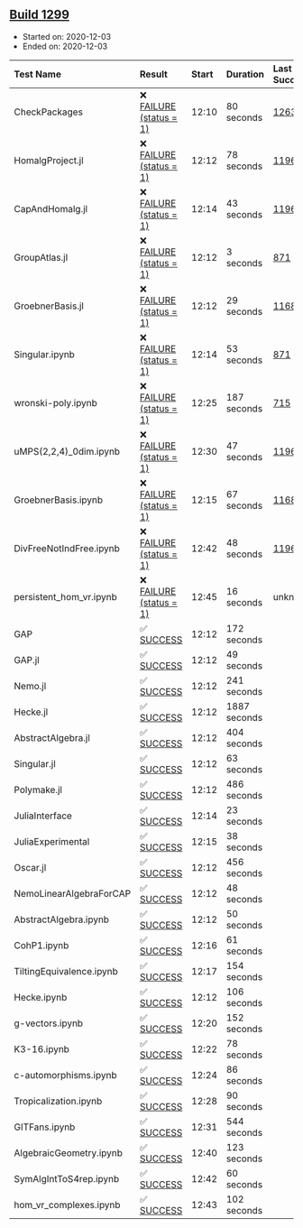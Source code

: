 ## [Build 1299](https://oscarci.mathematik.uni-kl.de/job/oscar-stable/1299/)

* Started on: 2020-12-03
* Ended on: 2020-12-03

| Test Name    | Result | Start | Duration | Last Success | First Failure |
|:-------------|:-------|:------|:---------|:-------------|:--------------|
| CheckPackages | ❌ [FAILURE (status = 1)](https://oscarci.mathematik.uni-kl.de/job/oscar-stable/1299/artifact/logs/build-1299/CheckPackages.log) | 12:10 | 80 seconds | [1263](https://oscarci.mathematik.uni-kl.de/job/oscar-stable/1263/) | [1264](https://oscarci.mathematik.uni-kl.de/job/oscar-stable/1264/) |
| HomalgProject.jl | ❌ [FAILURE (status = 1)](https://oscarci.mathematik.uni-kl.de/job/oscar-stable/1299/artifact/logs/build-1299/HomalgProject.jl.log) | 12:12 | 78 seconds | [1196](https://oscarci.mathematik.uni-kl.de/job/oscar-stable/1196/) | [1197](https://oscarci.mathematik.uni-kl.de/job/oscar-stable/1197/) |
| CapAndHomalg.jl | ❌ [FAILURE (status = 1)](https://oscarci.mathematik.uni-kl.de/job/oscar-stable/1299/artifact/logs/build-1299/CapAndHomalg.jl.log) | 12:14 | 43 seconds | [1196](https://oscarci.mathematik.uni-kl.de/job/oscar-stable/1196/) | [1197](https://oscarci.mathematik.uni-kl.de/job/oscar-stable/1197/) |
| GroupAtlas.jl | ❌ [FAILURE (status = 1)](https://oscarci.mathematik.uni-kl.de/job/oscar-stable/1299/artifact/logs/build-1299/GroupAtlas.jl.log) | 12:12 | 3 seconds | [871](https://oscarci.mathematik.uni-kl.de/job/oscar-stable/871/) | [872](https://oscarci.mathematik.uni-kl.de/job/oscar-stable/872/) |
| GroebnerBasis.jl | ❌ [FAILURE (status = 1)](https://oscarci.mathematik.uni-kl.de/job/oscar-stable/1299/artifact/logs/build-1299/GroebnerBasis.jl.log) | 12:12 | 29 seconds | [1168](https://oscarci.mathematik.uni-kl.de/job/oscar-stable/1168/) | [1169](https://oscarci.mathematik.uni-kl.de/job/oscar-stable/1169/) |
| Singular.ipynb | ❌ [FAILURE (status = 1)](https://oscarci.mathematik.uni-kl.de/job/oscar-stable/1299/artifact/logs/build-1299/Singular.ipynb.log) | 12:14 | 53 seconds | [871](https://oscarci.mathematik.uni-kl.de/job/oscar-stable/871/) | [872](https://oscarci.mathematik.uni-kl.de/job/oscar-stable/872/) |
| wronski-poly.ipynb | ❌ [FAILURE (status = 1)](https://oscarci.mathematik.uni-kl.de/job/oscar-stable/1299/artifact/logs/build-1299/wronski-poly.ipynb.log) | 12:25 | 187 seconds | [715](https://oscarci.mathematik.uni-kl.de/job/oscar-stable/715/) | [716](https://oscarci.mathematik.uni-kl.de/job/oscar-stable/716/) |
| uMPS(2,2,4)_0dim.ipynb | ❌ [FAILURE (status = 1)](https://oscarci.mathematik.uni-kl.de/job/oscar-stable/1299/artifact/logs/build-1299/uMPS-2-2-4-_0dim.ipynb.log) | 12:30 | 47 seconds | [1196](https://oscarci.mathematik.uni-kl.de/job/oscar-stable/1196/) | [1197](https://oscarci.mathematik.uni-kl.de/job/oscar-stable/1197/) |
| GroebnerBasis.ipynb | ❌ [FAILURE (status = 1)](https://oscarci.mathematik.uni-kl.de/job/oscar-stable/1299/artifact/logs/build-1299/GroebnerBasis.ipynb.log) | 12:15 | 67 seconds | [1168](https://oscarci.mathematik.uni-kl.de/job/oscar-stable/1168/) | [1169](https://oscarci.mathematik.uni-kl.de/job/oscar-stable/1169/) |
| DivFreeNotIndFree.ipynb | ❌ [FAILURE (status = 1)](https://oscarci.mathematik.uni-kl.de/job/oscar-stable/1299/artifact/logs/build-1299/DivFreeNotIndFree.ipynb.log) | 12:42 | 48 seconds | [1196](https://oscarci.mathematik.uni-kl.de/job/oscar-stable/1196/) | [1197](https://oscarci.mathematik.uni-kl.de/job/oscar-stable/1197/) |
| persistent_hom_vr.ipynb | ❌ [FAILURE (status = 1)](https://oscarci.mathematik.uni-kl.de/job/oscar-stable/1299/artifact/logs/build-1299/persistent_hom_vr.ipynb.log) | 12:45 | 16 seconds | unknown | unknown |
| GAP | ✅ [SUCCESS](https://oscarci.mathematik.uni-kl.de/job/oscar-stable/1299/artifact/logs/build-1299/GAP.log) | 12:12 | 172 seconds |  |  |
| GAP.jl | ✅ [SUCCESS](https://oscarci.mathematik.uni-kl.de/job/oscar-stable/1299/artifact/logs/build-1299/GAP.jl.log) | 12:12 | 49 seconds |  |  |
| Nemo.jl | ✅ [SUCCESS](https://oscarci.mathematik.uni-kl.de/job/oscar-stable/1299/artifact/logs/build-1299/Nemo.jl.log) | 12:12 | 241 seconds |  |  |
| Hecke.jl | ✅ [SUCCESS](https://oscarci.mathematik.uni-kl.de/job/oscar-stable/1299/artifact/logs/build-1299/Hecke.jl.log) | 12:12 | 1887 seconds |  |  |
| AbstractAlgebra.jl | ✅ [SUCCESS](https://oscarci.mathematik.uni-kl.de/job/oscar-stable/1299/artifact/logs/build-1299/AbstractAlgebra.jl.log) | 12:12 | 404 seconds |  |  |
| Singular.jl | ✅ [SUCCESS](https://oscarci.mathematik.uni-kl.de/job/oscar-stable/1299/artifact/logs/build-1299/Singular.jl.log) | 12:12 | 63 seconds |  |  |
| Polymake.jl | ✅ [SUCCESS](https://oscarci.mathematik.uni-kl.de/job/oscar-stable/1299/artifact/logs/build-1299/Polymake.jl.log) | 12:12 | 486 seconds |  |  |
| JuliaInterface | ✅ [SUCCESS](https://oscarci.mathematik.uni-kl.de/job/oscar-stable/1299/artifact/logs/build-1299/JuliaInterface.log) | 12:14 | 23 seconds |  |  |
| JuliaExperimental | ✅ [SUCCESS](https://oscarci.mathematik.uni-kl.de/job/oscar-stable/1299/artifact/logs/build-1299/JuliaExperimental.log) | 12:15 | 38 seconds |  |  |
| Oscar.jl | ✅ [SUCCESS](https://oscarci.mathematik.uni-kl.de/job/oscar-stable/1299/artifact/logs/build-1299/Oscar.jl.log) | 12:12 | 456 seconds |  |  |
| NemoLinearAlgebraForCAP | ✅ [SUCCESS](https://oscarci.mathematik.uni-kl.de/job/oscar-stable/1299/artifact/logs/build-1299/NemoLinearAlgebraForCAP.log) | 12:12 | 48 seconds |  |  |
| AbstractAlgebra.ipynb | ✅ [SUCCESS](https://oscarci.mathematik.uni-kl.de/job/oscar-stable/1299/artifact/logs/build-1299/AbstractAlgebra.ipynb.log) | 12:12 | 50 seconds |  |  |
| CohP1.ipynb | ✅ [SUCCESS](https://oscarci.mathematik.uni-kl.de/job/oscar-stable/1299/artifact/logs/build-1299/CohP1.ipynb.log) | 12:16 | 61 seconds |  |  |
| TiltingEquivalence.ipynb | ✅ [SUCCESS](https://oscarci.mathematik.uni-kl.de/job/oscar-stable/1299/artifact/logs/build-1299/TiltingEquivalence.ipynb.log) | 12:17 | 154 seconds |  |  |
| Hecke.ipynb | ✅ [SUCCESS](https://oscarci.mathematik.uni-kl.de/job/oscar-stable/1299/artifact/logs/build-1299/Hecke.ipynb.log) | 12:12 | 106 seconds |  |  |
| g-vectors.ipynb | ✅ [SUCCESS](https://oscarci.mathematik.uni-kl.de/job/oscar-stable/1299/artifact/logs/build-1299/g-vectors.ipynb.log) | 12:20 | 152 seconds |  |  |
| K3-16.ipynb | ✅ [SUCCESS](https://oscarci.mathematik.uni-kl.de/job/oscar-stable/1299/artifact/logs/build-1299/K3-16.ipynb.log) | 12:22 | 78 seconds |  |  |
| c-automorphisms.ipynb | ✅ [SUCCESS](https://oscarci.mathematik.uni-kl.de/job/oscar-stable/1299/artifact/logs/build-1299/c-automorphisms.ipynb.log) | 12:24 | 86 seconds |  |  |
| Tropicalization.ipynb | ✅ [SUCCESS](https://oscarci.mathematik.uni-kl.de/job/oscar-stable/1299/artifact/logs/build-1299/Tropicalization.ipynb.log) | 12:28 | 90 seconds |  |  |
| GITFans.ipynb | ✅ [SUCCESS](https://oscarci.mathematik.uni-kl.de/job/oscar-stable/1299/artifact/logs/build-1299/GITFans.ipynb.log) | 12:31 | 544 seconds |  |  |
| AlgebraicGeometry.ipynb | ✅ [SUCCESS](https://oscarci.mathematik.uni-kl.de/job/oscar-stable/1299/artifact/logs/build-1299/AlgebraicGeometry.ipynb.log) | 12:40 | 123 seconds |  |  |
| SymAlgIntToS4rep.ipynb | ✅ [SUCCESS](https://oscarci.mathematik.uni-kl.de/job/oscar-stable/1299/artifact/logs/build-1299/SymAlgIntToS4rep.ipynb.log) | 12:42 | 60 seconds |  |  |
| hom_vr_complexes.ipynb | ✅ [SUCCESS](https://oscarci.mathematik.uni-kl.de/job/oscar-stable/1299/artifact/logs/build-1299/hom_vr_complexes.ipynb.log) | 12:43 | 102 seconds |  |  |
